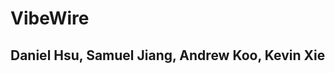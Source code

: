 VibeWire
====================

Daniel Hsu, Samuel Jiang, Andrew Koo, Kevin Xie
---------------------
